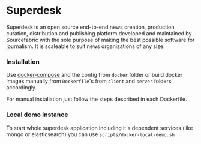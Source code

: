 # Superdesk

Superdesk is an open source end-to-end news creation, production, curation,
distribution and publishing platform developed and maintained by Sourcefabric
with the sole purpose of making the best possible software for journalism. It
is scaleable to suit news organizations of any size.

### Installation

Use [docker-compose](http://fig.sh "") and the config from `docker` folder or build docker images manually from `Dockerfile`'s from `client` and `server` folders accordingly.

For manual installation just follow the steps described in each Dockerfile.

### Local demo instance

To start whole superdesk application including it's dependent services (like mongo or elasticsearch) you can use `scripts/docker-local-demo.sh`
